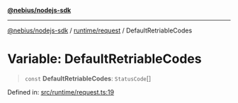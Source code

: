 [**@nebius/nodejs-sdk**](../../../README.md)

---

[@nebius/nodejs-sdk](../../../README.md) / [runtime/request](../README.md) / DefaultRetriableCodes

# Variable: DefaultRetriableCodes

> `const` **DefaultRetriableCodes**: `StatusCode`[]

Defined in: [src/runtime/request.ts:19](https://github.com/nebius/nodejs-sdk/blob/2ec552fb564ad8fdbf78c4eb6e73ce9101501e8a/src/runtime/request.ts#L19)

